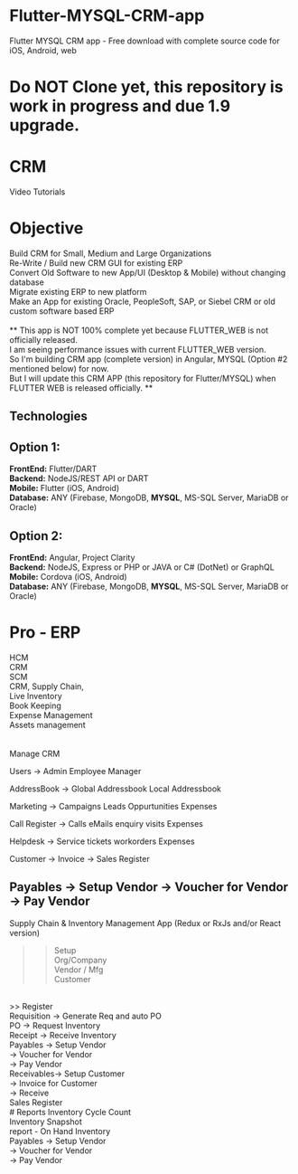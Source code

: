 # Flutter-MYSQL-CRM-app
Flutter MYSQL CRM app - Free download with complete source code for iOS, Android, web
# Do NOT Clone yet, this repository is work in progress and due 1.9 upgrade.
# CRM
Video Tutorials
 
# Objective
Build CRM for Small, Medium and Large Organizations<br/>
Re-Write / Build new CRM GUI for existing ERP<br/>
Convert Old Software to new App/UI (Desktop & Mobile) without changing database<br/>
Migrate existing ERP to new platform<br/>
Make an App for existing Oracle, PeopleSoft, SAP, or Siebel CRM or old custom software based ERP<br/>
<br/>
** This app is NOT 100% complete yet because FLUTTER_WEB is not officially released.<br/>
I am seeing performance issues with current FLUTTER_WEB version.<br/>
So I'm building CRM app (complete version) in Angular, MYSQL (Option #2 mentioned below) for now.<br/>
But I will update this CRM APP (this repository for Flutter/MYSQL) when FLUTTER WEB is released officially. **
 
## Technologies
## Option 1:
<b>FrontEnd:</b> Flutter/DART<br/>
<b>Backend:</b> NodeJS/REST API or DART<br/>
<b>Mobile:</b> Flutter (iOS, Android)<br/>
<b>Database:</b> ANY (Firebase, MongoDB, <b>MYSQL</b>, MS-SQL Server, MariaDB or Oracle)<br/>

## Option 2:
<b>FrontEnd:</b> Angular, Project Clarity<br/>
<b>Backend:</b> NodeJS, Express or PHP or JAVA or C# (DotNet) or GraphQL<br/>
<b>Mobile:</b> Cordova (iOS, Android)<br/>
<b>Database:</b> ANY (Firebase, MongoDB, <b>MYSQL</b>, MS-SQL Server, MariaDB or Oracle)<br/>

# Pro - ERP
HCM<br/>
CRM<br/>
SCM<br/>
CRM, Supply Chain,<br/>
Live Inventory<br/>
Book Keeping<br/>
Expense Management<br/>
Assets management<br/>
<br/>
<br/>
Manage CRM

Users -> Admin
        Employee
        Manager

AddressBook -> 
            Global Addressbook
            Local Addressbook

Marketing -> 
            Campaigns
            Leads
            Oppurtunities
            Expenses

Call Register -> 
            Calls
            eMails
            enquiry
            visits
            Expenses

Helpdesk -> Service tickets
            workorders
            Expenses

Customer -> Invoice
        -> Sales Register

Payables -> Setup Vendor
        -> Voucher for Vendor
        -> Pay Vendor
--------------------




Supply Chain & Inventory Management App (Redux or RxJs and/or React version)
>> Setup<br/>
Org/Company<br/>
Vendor / Mfg<br/>
Customer<br/>
<br/>
>> Register<br/>
Requisition -> Generate Req and auto PO<br/>
PO  -> Request Inventory<br/>
Receipt -> Receive Inventory<br/>
Payables -> Setup Vendor<br/>
        -> Voucher for Vendor<br/>
        -> Pay Vendor<br/>
Receivables-> Setup Customer<br/>
        -> Invoice for Customer<br/>
        -> Receive<br/>
Sales Register<br/>
# Reports
Inventory Cycle Count<br/>
Inventory Snapshot<br/>
report - On Hand Inventory<br/>
Payables -> Setup Vendor<br/>
        -> Voucher for Vendor<br/>
        -> Pay Vendor<br/>
